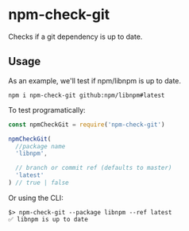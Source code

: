 # npm-check-git

Checks if a git dependency is up to date.

## Usage

As an example, we'll test if npm/libnpm is up to date.

```
npm i npm-check-git github:npm/libnpm#latest
```

To test programatically:

```javascript
const npmCheckGit = require('npm-check-git')

npmCheckGit(
  //package name
  'libnpm',

  // branch or commit ref (defaults to master)
  'latest'
) // true | false
```

Or using the CLI:

```
$> npm-check-git --package libnpm --ref latest
✅ libnpm is up to date
```
